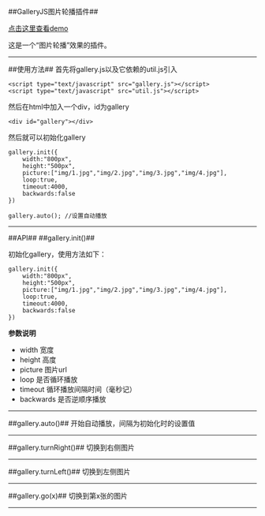 ##GalleryJS图片轮播插件##

[点击这里查看demo][1]

这是一个“图片轮播”效果的插件。


----------
##使用方法##
首先将gallery.js以及它依赖的util.js引入

    <script type="text/javascript" src="gallery.js"></script>
    <script type="text/javascript" src="util.js"></script>

然后在html中加入一个div，id为gallery

    <div id="gallery"></div>

然后就可以初始化gallery

    gallery.init({
        width:"800px",
        height:"500px",
        picture:["img/1.jpg","img/2.jpg","img/3.jpg","img/4.jpg"],
        loop:true,
        timeout:4000,
        backwards:false
    })
    
    gallery.auto(); //设置自动播放




----------
##API##
##gallery.init()##

初始化gallery，使用方法如下：

    gallery.init({
        width:"800px",
        height:"500px",
        picture:["img/1.jpg","img/2.jpg","img/3.jpg","img/4.jpg"],
        loop:true,
        timeout:4000,
        backwards:false
    })

 **参数说明**
 - width 宽度
 - height 高度
 - picture 图片url
 - loop 是否循环播放
 - timeout 循环播放间隔时间（毫秒记）
 - backwards 是否逆顺序播放



----------
##gallery.auto()##
 开始自动播放，间隔为初始化时的设置值
 


----------
##gallery.turnRight()##
切换到右侧图片

----------
##gallery.turnLeft()##
切换到左侧图片


----------
##gallery.go(x)##
切换到第x张的图片


----------


 


 
  [1]: http://starkwang.github.io/Project-for-Multimedia-Technology/GalleryJS/
